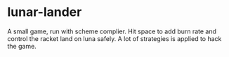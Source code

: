 # lunar-lander
A small game, run with scheme complier. Hit space to add burn rate and control the racket land on luna safely.
A lot of strategies is applied to hack the game.
